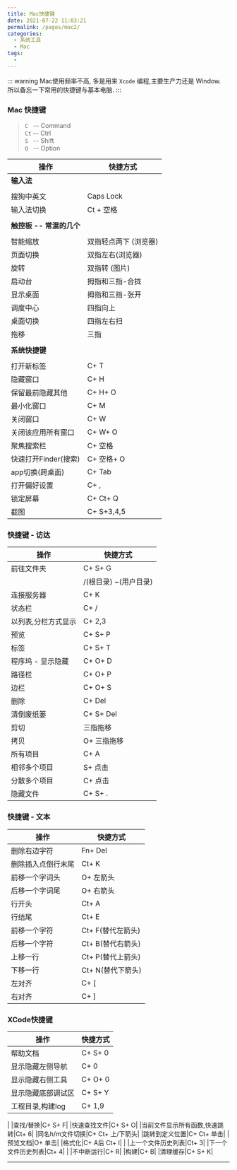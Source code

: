```yaml
---
title: Mac快捷键
date: 2021-07-22 11:03:21
permalink: /pages/mac2/
categories:
  - 系统工具
  - Mac
tags:
  - 
---
```


::: warning
 Mac使用频率不高, 多是用来 `Xcode` 编程,主要生产力还是 Window.    
 所以备忘一下常用的快捷键与基本电脑.
:::

### Mac 快捷键

 > `C` &nbsp; -- Command    
 >`Ct` -- Ctrl     
 > `S` &nbsp;  -- Shift    
 > `O` &nbsp; -- Option  


|操作|快捷方式|
|--|--|
|**输入法**|
| |
| 搜狗中英文|Caps Lock|
|输入法切换|Ct + 空格 |
||
|**触控板 -- 常混的几个**|
||
|智能缩放|双指轻点两下 (浏览器)|
|页面切换|双指左右(浏览器)|
|旋转|双指转 (图片)|
|启动台|拇指和三指-合拢|
|显示桌面|拇指和三指-张开|
|调度中心|四指向上|
|桌面切换|四指左右扫|
|拖移|三指|
||
|**系统快捷键**|
||
|打开新标签| C+ T|
|隐藏窗口| C+ H|
|保留最前隐藏其他|C+ H+ O|
|最小化窗口| C+ M|
|关闭窗口|C+ W|
|关闭该应用所有窗口|C+ W+ O|
|聚焦搜索栏|C+ 空格|
|快速打开Finder(搜索)|C+ 空格+ O|
|app切换(跨桌面)|C+ Tab|
|打开偏好设置|C+ ,|
|锁定屏幕|C+ Ct+ Q|
|截图|C+ S+3,4,5|



### 快捷键 - 访达
|操作|快捷方式|
|--|--|
|前往文件夹|C+ S+ G|
||/(根目录) ~(用户目录)
|连接服务器|C+ K|
|状态栏|C+ /|
|以列表,分栏方式显示|C+ 2,3|
|预览|C+ S+ P|
|标签|C+ S+ T|
|程序坞 - 显示隐藏|C+ O+ D|
|路径栏|C+ O+ P|
|边栏|C+ O+ S|
|删除|C+ Del|
|清倒废纸篓|C+ S+ Del|
|剪切|三指拖移|
|拷贝|O+ 三指拖移|
|所有项目|C+ A|
|相邻多个项目|S+ 点击|
|分散多个项目|C+ 点击|
|隐藏文件|C+ S+ .|


### 快捷键 - 文本
|操作|快捷方式|
|--|--|
|删除右边字符|Fn+ Del|
|删除插入点倒行末尾|Ct+ K|
|前移一个字词头|O+ 左箭头|
|后移一个字词尾|O+ 右箭头|
|行开头|Ct+ A|
|行结尾|Ct+ E|
|前移一个字符|Ct+ F(替代左箭头)|
|后移一个字符|Ct+ B(替代右箭头)|
|上移一行|Ct+ P(替代上箭头)|
|下移一行|Ct+ N(替代下箭头)|
|左对齐|C+ [|
|右对齐|C+ ]|

### XCode快捷键

|操作|快捷方式|
|--|--|
|帮助文档|C+ S+ 0|
|显示隐藏左侧导航|C+ 0|
|显示隐藏右侧工具|C+ O+ 0|
|显示隐藏底部调试区|C+ S+ Y|
|工程目录,构建log|C+ 1,9|
|
|查找/替换|C+ S+ F|
|快速查找文件|C+ S+ O|
|当前文件显示所有函数,快速跳转|Ct+ 6|
|同名h/m文件切换|C+ Ct+ 上/下箭头|
|跳转到定义位置|C+ Ct+ 单击|
|预览文档|O+ 单击|
|格式化|C+ A后 Ct+ I|
|
|上一个文件历史列表|Ct+ 3|
|下一个文件历史列表|Ct+ 4|
|
|不中断运行|C+ R|
|构建|C+ B|
|清理缓存|C+ S+ K|

---

